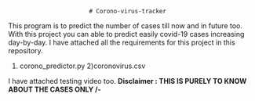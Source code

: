                            # Corono-virus-tracker
This program is to predict the number of cases till now and in future too.
With this project you can able to predict easily covid-19 cases increasing day-by-day. 
I have attached all the requirements for this project in this repository.

   1) corono_predictor.py
   2)coronovirus.csv
   
I have attached testing video too.
                       **Disclaimer : THIS IS PURELY TO KNOW ABOUT THE CASES ONLY /-**
